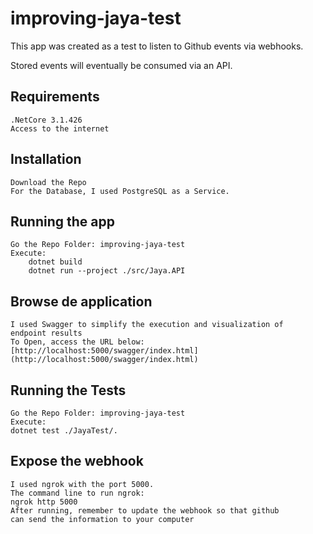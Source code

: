 
# improving-jaya-test

This app was created as a test to listen to Github events via webhooks.

Stored events will eventually be consumed via an API.

## Requirements

	.NetCore 3.1.426
	Access to the internet

## Installation
	Download the Repo
	For the Database, I used PostgreSQL as a Service.
		
## Running the app
	Go the Repo Folder: improving-jaya-test
	Execute:
		dotnet build
		dotnet run --project ./src/Jaya.API

## Browse de application
	I used Swagger to simplify the execution and visualization of 
	endpoint results
	To Open, access the URL below:
	[http://localhost:5000/swagger/index.html](http://localhost:5000/swagger/index.html)

## Running the Tests
	Go the Repo Folder: improving-jaya-test
	Execute:
	dotnet test ./JayaTest/.

## Expose the webhook

	I used ngrok with the port 5000.
	The command line to run ngrok:
	ngrok http 5000
	After running, remember to update the webhook so that github
	can send the information to your computer

